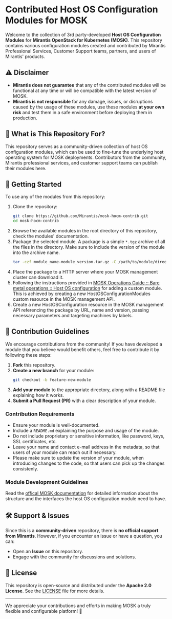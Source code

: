 # Contributed Host OS Configuration Modules for MOSK

Welcome to the collection of 3rd party-developed **Host OS Configuration Modules** for **Mirantis OpenStack for Kubernetes (MOSK)**. This repository contains various configuration modules created and contributed by Mirantis Professional Services, Customer Support teams, partners, and users of Mirantis' products.

## ⚠️ Disclaimer

- **Mirantis does not guarantee** that any of the contributed modules will be functional at any time or will be compatible with the latest version of MOSK.
- **Mirantis is not responsible** for any damage, issues, or disruptions caused by the usage of these modules, use these modules **at your own risk** and test them in a safe environment before deploying them in production.

## 📌 What is This Repository For?

This repository serves as a community-driven collection of host OS configuration modules, which can be used to fine-tune the underlying host operating system for MOSK deployments. Contributors from the community, Mirantis professional services, and customer support teams can publish their modules here.

## 🚀 Getting Started

To use any of the modules from this repository:

1. Clone the repository:
   ```sh
   git clone https://github.com/Mirantis/mosk-hocm-contrib.git
   cd mosk-hocm-contrib
   ```
2. Browse the available modules in the root directory of this repository, check the modules' documentation.
3. Package the selected module. A package is a simple `*.tgz` archive of all the files in the directory. Make sure to include the version of the module into the archive name.
   ```sh
   tar -czf module_name-module_version.tar.gz -C /path/to/module/directory .
   ```   
5. Place the package to a HTTP server where your MOSK management cluster can download it.
6. Following the instructions provided in [MOSK Operations Guide :: Bare metal operations :: Host OS configuration](https://docs.mirantis.com/mosk/latest/ops/bm-operations/host-os-conf.html) for adding a custom module. This is achieved by creating a new HostOSConfigurationModules custom resource in the MOSK management API.
7. Create a new HostOSConfiguration resource in the MOSK management API referencing the package by URL, name and version, passing necessary parameters and targeting machines by labels.

## 📜 Contribution Guidelines

We encourage contributions from the community! If you have developed a module that you believe would benefit others, feel free to contribute it by following these steps:

1. **Fork** this repository.
2. **Create a new branch** for your module:
   ```sh
   git checkout -b feature-new-module
   ```
3. **Add your module** to the appropriate directory, along with a README file explaining how it works.
4. **Submit a Pull Request (PR)** with a clear description of your module.

### Contribution Requirements
- Ensure your module is well-documented.
- Include a `README.md` explaining the purpose and usage of the module.
- Do not include proprietary or sensitive information, like password, keys, SSL certificates, etc.
- Leave your name and contact e-mail address in the metadata, so that users of your module can reach out if necessary.
- Please make sure to update the version of your module, when introducing changes to the code, so that users can pick up the changes consistenly.

### Module Development Guidelines
Read the [offical MOSK documentation](https://docs.mirantis.com/mosk/latest/ops/bm-operations/host-os-conf.html) for detailed information about the structure and the interfaces the host OS configuration module need to have. 

## 🛠 Support & Issues

Since this is a **community-driven** repository, there is **no official support from Mirantis**. However, if you encounter an issue or have a question, you can:

- Open an **Issue** on this repository.
- Engage with the community for discussions and solutions.

## 📄 License

This repository is open-source and distributed under the **Apache 2.0 License**. See the [LICENSE](LICENSE) file for more details.

---

We appreciate your contributions and efforts in making MOSK a truly flexible and configurable platform! 🚀
